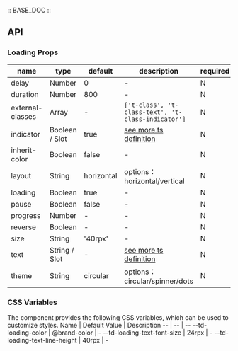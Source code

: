 :: BASE_DOC ::

## API

### Loading Props

 name             | type           | default    | description                                                                                                | required 
------------------|----------------|------------|------------------------------------------------------------------------------------------------------------|----------
 delay            | Number         | 0          | \-                                                                                                         | N        
 duration         | Number         | 800        | \-                                                                                                         | N        
 external-classes | Array          | -          | `['t-class', 't-class-text', 't-class-indicator']`                                                         | N        
 indicator        | Boolean / Slot | true       | [see more ts definition](https://github.com/Tencent/tdesign-miniprogram/blob/develop/src/common/common.ts) | N        
 inherit-color    | Boolean        | false      | \-                                                                                                         | N        
 layout           | String         | horizontal | options：horizontal/vertical                                                                                | N        
 loading          | Boolean        | true       | \-                                                                                                         | N        
 pause            | Boolean        | false      | \-                                                                                                         | N        
 progress         | Number         | -          | \-                                                                                                         | N        
 reverse          | Boolean        | -          | \-                                                                                                         | N        
 size             | String         | '40rpx'    | \-                                                                                                         | N        
 text             | String / Slot  | -          | [see more ts definition](https://github.com/Tencent/tdesign-miniprogram/blob/develop/src/common/common.ts) | N        
 theme            | String         | circular   | options：circular/spinner/dots                                                                              | N        

### CSS Variables

The component provides the following CSS variables, which can be used to customize styles.
Name | Default Value | Description
-- | -- | --
--td-loading-color | @brand-color | -
--td-loading-text-font-size | 24rpx | -
--td-loading-text-line-height | 40rpx | - 
